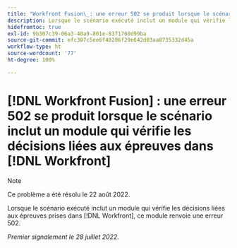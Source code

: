 ```yaml
---
title: "Workfront Fusion\_: une erreur 502 se produit lorsque le scénario inclut un module qui vérifie les décisions liées aux épreuves dans Workfront"
description: Lorsque le scénario exécuté inclut un module qui vérifie les décisions liées aux épreuves prises dans  [!DNL Workfront], ce module renvoie une erreur 502.
hidefromtoc: true
exl-id: 9b307c39-06a3-40a9-801e-8371760d99ba
source-git-commit: efc307c5ee6f48286f29e642d03aa8735332d45a
workflow-type: ht
source-wordcount: '77'
ht-degree: 100%

---
```


# [!DNL Workfront Fusion] : une erreur 502 se produit lorsque le scénario inclut un module qui vérifie les décisions liées aux épreuves dans [!DNL Workfront]

>[!NOTE]
>
>Ce problème a été résolu le 22 août 2022.

Lorsque le scénario exécuté inclut un module qui vérifie les décisions liées aux épreuves prises dans [!DNL Workfront], ce module renvoie une erreur 502.

_Premier signalement le 28 juillet 2022._
